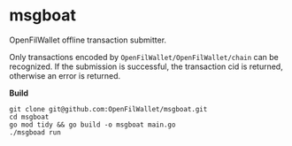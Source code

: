 # msgboat



OpenFilWallet offline transaction submitter. 



Only transactions encoded by `OpenFilWallet/OpenFilWallet/chain` can be recognized. If the submission is successful, the transaction cid is returned, otherwise an error is returned.



**Build**

```
git clone git@github.com:OpenFilWallet/msgboat.git
cd msgboat
go mod tidy && go build -o msgboat main.go
./msgboad run
```

